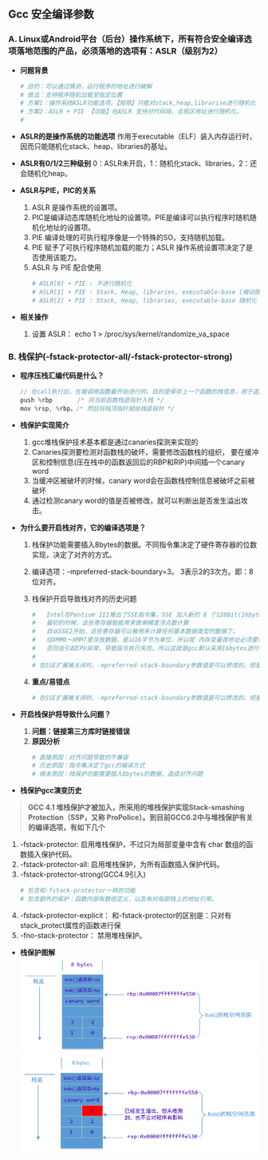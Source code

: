 ## **Gcc 安全编译参数**
### **A. Linux或Android平台（后台）操作系统下，所有符合安全编译选项落地范围的产品，必须落地的选项有：ASLR（级别为2）**
- **问题背景**
    ```sh
    # 目的：可以通过猜测，运行程序的地址进行破解
    # 做法：支持程序随机加载至指定位置
    # 方案1：操作系统ASLR功能选项。【局限】只能对stack,heap,librarise进行随机化
    # 方案2：ASLR + PIE 【功能】在ASLR 支持对代码段，全局区地址进行随机化。
    #           
    ```

- **ASLR的是操作系统的功能选项** 作用于executable（ELF）装入内存运行时，因而只能随机化stack、heap、libraries的基址。
- **ASLR有0/1/2三种级别** 0：ASLR未开启，1：随机化stack、libraries，2：还会随机化heap。
- **ASLR与PIE，PIC的关系**
    1. ASLR 是操作系统的设置项。
    2. PIC是编译动态库随机化地址的设置项。PIE是编译可以执行程序时随机随机化地址的设置项。
    3. PIE 编译处理的可执行程序像是一个特殊的SO，支持随机加载。
    4. PIE 赋予了可执行程序随机加载的能力；ASLR 操作系统设置项决定了是否使用该能力。
    5. ASLR 与 PIE 配合使用
        ```sh
        # ASLR[0] + PIE : 不进行随机化
        # ASLR[1] + PIE : Stack, Heap, libraries, executable-base [被动随机+受heap随机化的影响][heap和executable-base是连在一起的]
        # ASLR[2] + PIE : Stack, Heap, libraries, executable-base 随机化
        ```

- **相关操作**
    1. 设置 ASLR： echo 1 > /proc/sys/kernel/randomize_va_space

### **B. 栈保护(-fstack-protector-all/-fstack-protector-strong)**
- **程序压栈汇编代码是什么？**
    ```C
    // 在call执行后，在被调用函数最开始进行的。目的是保存上一个函数的栈信息，用于返回执行。
    push %rbp       /* 将当前函数栈底指针入栈 */
    mov %rsp, %rbp，/* 然后将栈顶指针赋给栈底指针 */ 
    ```
- **栈保护实现简介**
    1. gcc堆栈保护技术基本都是通过canaries探测来实现的
    2. Canaries探测要检测对函数栈的破坏，需要修改函数栈的组织， 要在缓冲区和控制信息(压在栈中的函数返回后的RBP和RIP)中间插一个canary word
    3. 当缓冲区被破坏的时候，canary word会在函数栈控制信息被破坏之前被破坏
    4. 通过检测canary word的值是否被修改，就可以判断出是否发生溢出攻击。

- **为什么要开启栈对齐，它的编译选项是？**
    1. 栈保护功能需要插入8bytes的数据。不同指令集决定了硬件寄存器的位数实现，决定了对齐的方式。
    2. 编译选项：-mpreferred-stack-boundary=3。 3表示2的3次方。即：8位对齐。 
    3. 栈保护开启导致栈对齐的历史问题
        ```sh
        #   Intel在Pentium III推出了SSE指令集，SSE 加入新的 8 个128Bit(16bytes)寄存器（XMM0～XMM7）。
        #   最初的时候，这些寄存器智能用来做单精度浮点数计算
        #   自从SSE2开始，这些寄存器可以被用来计算任何基本数据类型的数据了。
        #   往XMM0～XMM7里存放数据，是以16字节为单位，所以呢 内存变量首地址必须要对齐16字节，
        #   否则会引起CPU异常，导致指令执行失败。所以这就是gcc默认采用16bytes进行栈对齐的原因。
        # 
        # 在SSE扩展被关闭时，-mpreferred-stack-boundary参数值是可以修改的。但是，但是，但是，当该选项值被修改后，编译链接16bytes栈对齐的库时，会导致错误。
        ```

    4. **重点/易错点**
        ```sh
        # 在SSE扩展被关闭时，-mpreferred-stack-boundary参数值是可以修改的。但是，当该选项值被修改后，编译链接16bytes栈对齐的库时，会导致错误。
        ```

- **开启栈保护将导致什么问题？**
    1. **问题：链接第三方库时链接错误**
    2. **原因分析**
        ```sh
        # 直接原因：对齐问题导致的不兼容
        # 历史原因：指令集决定了gcc的编译方式
        # 根本原因：栈保护功能需要插入8bytes的数据，造成对齐问题
        ```
    
- **栈保护gcc演变历史**
> **GCC 4.1 堆栈保护才被加入，所采用的堆栈保护实现Stack-smashing Protection（SSP，又称 ProPolice）。到目前GCC6.2中与堆栈保护有关的编译选项，有如下几个**
1. -fstack-protector: 启用堆栈保护，不过只为局部变量中含有 char 数组的函数插入保护代码。
2. -fstack-protector-all:  启用堆栈保护，为所有函数插入保护代码。
3. -fstack-protector-strong(GCC4.9引入)
    ```sh
    # 包含和-fstack-protector一样的功能
    # 包含额外的保护：函数内部有数组定义，以及有对局部栈上的地址引用。
    ```
4. -fstack-protector-explicit： 和-fstack-protector的区别是：只对有stack_protect属性的函数进行保
5. -fno-stack-protector： 禁用堆栈保护。

- **栈保护图解**  
![./image/stack_protect.png](./image/stack_protect.png)  
![./image/stack_protect_2.png](./image/stack_protect_2.png)  

